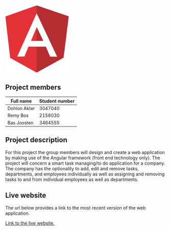 <div>
	<img src="Angular.png" width="200px">
</div>

## Project members

Full name | Student number
--------- | --------------
Dohlon Akter | 3047040
Remy Bos | 2158030
Bas Joosten | 3464555

## Project description

For this project the group members will design and create a web application by making use of the Angular framework (front end technology only). The project will concern a smart task managing/to do application for a company. The company has the optionality to add, edit and remove tasks, departments, and employees individually as well as assigning and removing tasks to and from individual employees as well as departments. 

## Live website

The url below provides a link to the most recent version of the web application.

[Link to the live website.](https://i231896.hera.fhict.nl/web-2/)